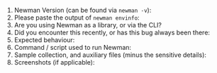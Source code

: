 <!--
Welcome to the Newman Issue tracker. Any feature requests / bug reports can be posted here.
Any security-related bugs should be reported directly to security@postman.com

This issue reporting template should guide you to effectively report issues for fastest resolution. Please provide all relevant details in the list below.

Version and environment information:
-->
 1. Newman Version (can be found via `newman -v`):
 2. Please paste the output of `newman envinfo`:
 3. Are you using Newman as a library, or via the CLI?
 3. Did you encounter this recently, or has this bug always been there:
 4. Expected behaviour:
 5. Command / script used to run Newman:
 6. Sample collection, and auxiliary files (minus the sensitive details):
 7. Screenshots (if applicable):

<!--
Steps to reproduce the problem:

1. {{add step 1}}
2. {{add step 2}}
3. {{add step 3}}
-->


<!--
Before proceeding, please consider the following:

1. If this is a Postman Client App issue, go to https://github.com/postmanlabs/postman-app-support/issues/new

2. Report security issues directly to security@postman.com. Please refrain from publicly disclosing any details about security issues in any form, until a fix has been rolled out.

3. For Postman Cloud / personal information related issues, send an email to: [help@postman.com](mailto:help@postman.com)

4. Verify that you have checked the documentation at https://learning.postman.com/docs/running-collections/using-newman-cli, and searched through previously closed issues.

5. Please ensure that all supporting files (collections or screenshots) do not contain any sensitive information.
-->
